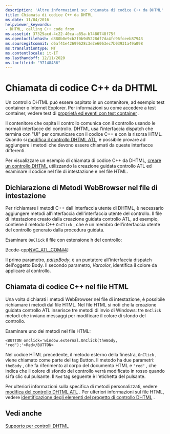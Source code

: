 ```yaml
---
description: 'Altre informazioni su: chiamata di codice C++ da DHTML'
title: Chiamata di codice C++ da DHTML
ms.date: 11/04/2016
helpviewer_keywords:
- DHTML, calling C++ code from
ms.assetid: 37329acd-4c22-40ca-a85a-b7480748f75f
ms.openlocfilehash: d880b0e9cb2f0b9d5228df7da4fc96fceeb87943
ms.sourcegitcommit: d6af41e42699628c3e2e6063ec7b03931a49a098
ms.translationtype: MT
ms.contentlocale: it-IT
ms.lasthandoff: 12/11/2020
ms.locfileid: "97148486"
---
```

# <a name="calling-c-code-from-dhtml"></a>Chiamata di codice C++ da DHTML

Un controllo DHTML può essere ospitato in un contenitore, ad esempio test container o Internet Explorer. Per informazioni su come accedere a test container, vedere test di [proprietà ed eventi con test container](../mfc/testing-properties-and-events-with-test-container.md) .

Il contenitore che ospita il controllo comunica con il controllo usando le normali interfacce del controllo. DHTML usa l'interfaccia dispatch che termina con "UI" per comunicare con il codice C++ e con la risorsa HTML. Quando si [modifica il controllo DHTML ATL](../atl/modifying-the-atl-dhtml-control.md), è possibile provare ad aggiungere i metodi che devono essere chiamati da queste interfacce differenti.

Per visualizzare un esempio di chiamata di codice C++ da DHTML, [creare un controllo DHTML](../atl/creating-an-atl-dhtml-control.md) utilizzando la creazione guidata controllo ATL ed esaminare il codice nel file di intestazione e nel file HTML.

## <a name="declaring-webbrowser-methods-in-the-header-file"></a>Dichiarazione di Metodi WebBrowser nel file di intestazione

Per richiamare i metodi C++ dall'interfaccia utente di DHTML, è necessario aggiungere metodi all'interfaccia dell'interfaccia utente del controllo. Il file di intestazione creato dalla creazione guidata controllo ATL, ad esempio, contiene il metodo C++ `OnClick` , che è un membro dell'interfaccia utente del controllo generato dalla procedura guidata.

Esaminare `OnClick` il file con estensione h del controllo:

[!code-cpp[NVC_ATL_COM#4](../atl/codesnippet/cpp/calling-cpp-code-from-dhtml_1.h)]

Il primo parametro, *pdispBody*, è un puntatore all'interfaccia dispatch dell'oggetto Body. Il secondo parametro, *Varcolor*, identifica il colore da applicare al controllo.

## <a name="calling-c-code-in-the-html-file"></a>Chiamata di codice C++ nel file HTML

Una volta dichiarati i metodi WebBrowser nel file di intestazione, è possibile richiamare i metodi dal file HTML. Nel file HTML si noti che la creazione guidata controllo ATL inserisce tre metodi di invio di Windows: tre `OnClick` metodi che inviano messaggi per modificare il colore di sfondo del controllo.

Esaminare uno dei metodi nel file HTML:

`<BUTTON onclick='window.external.OnClick(theBody, "red");'>Red</BUTTON>`

Nel codice HTML precedente, il metodo esterno della finestra, `OnClick` , viene chiamato come parte del tag Button. Il metodo ha due parametri: `theBody` , che fa riferimento al corpo del documento HTML e `"red"` , che indica che il colore di sfondo del controllo verrà modificato in rosso quando si fa clic sul pulsante. Il `Red` tag seguente è l'etichetta del pulsante.

Per ulteriori informazioni sulla specifica di metodi personalizzati, vedere [modifica del controllo DHTML ATL](../atl/modifying-the-atl-dhtml-control.md) . Per ulteriori informazioni sul file HTML, vedere [identificazione degli elementi del progetto di controllo DHTML](../atl/identifying-the-elements-of-the-dhtml-control-project.md) .

## <a name="see-also"></a>Vedi anche

[Supporto per controlli DHTML](../atl/atl-support-for-dhtml-controls.md)

